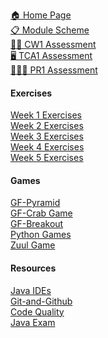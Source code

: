 [🏠 Home Page](https://github.com/BNU-CO452/Java-Apps/wiki)     
[📋 Module Scheme](https://github.com/BNU-CO452/Java-Apps/wiki/Module-Scheme)      
[👨‍💻 CW1 Assessment](https://github.com/BNU-CO452/Java-Apps/wiki/CW1)     
[🖥️ TCA1 Assessment](https://github.com/BNU-CO452/Java-Apps/wiki/TCA1)     
[🧑🏽‍🏫 PR1 Assessment](https://github.com/BNU-CO452/Java-Apps/wiki/PR1)       

#### Exercises
[Week 1 Exercises](https://github.com/BNU-CO452/Java-Apps/wiki/W1-VSC-Basics-Exercises)     
[Week 2 Exercises](https://github.com/BNU-CO452/Java-Apps/wiki/W2-VSC-Conditionals-Exercises)    
[Week 3 Exercises](https://github.com/BNU-CO452/Java-Apps/wiki/W3-VSC-Classes-and-Objects-Exercises)    
[Week 4 Exercises](https://github.com/BNU-CO452/Java-Apps/wiki/W4-VSC-Collection-Exercises)    
[Week 5 Exercises]()
#### Games
[GF-Pyramid]()    
[GF-Crab Game]()    
[GF-Breakout]()     
[Python Games](https://github.com/BNU-CO452/Java-Apps/wiki/PyGames)       
[Zuul Game]()
#### Resources
[Java IDEs](https://github.com/BNU-CO452/Java-Apps/wiki/Java-IDES)      
[Git-and-Github](https://github.com/BNU-CO452/Java-Apps/wiki/Git-and-Github)     
[Code Quality](https://github.com/BNU-CO452/Java-Apps/wiki/Code-Quality)      
[Java Exam](https://www.itexams.com/exam/98-388)   
